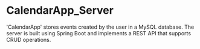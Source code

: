 # CalendarApp_Server
'CalendarApp' stores events created by the user in a MySQL database.
The server is built using Spring Boot and implements a REST API that supports CRUD operations.
